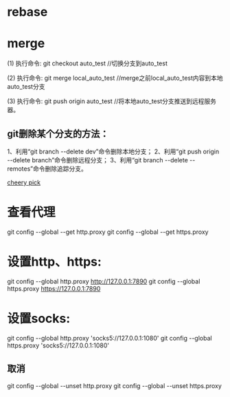 # rebase
 
 # merge
 (1) 执行命令: git checkout auto_test   //切换分支到auto_test

 (2) 执行命令: git merge local_auto_test   //merge之前local_auto_test内容到本地auto_test分支

 (3) 执行命令: git push origin auto_test   //将本地auto_test分支推送到远程服务器。
 
 
 ## git删除某个分支的方法：
 1、利用“git branch --delete dev”命令删除本地分支；
 2、利用“git push origin --delete branch”命令删除远程分支；
 3、利用“git branch --delete --remotes”命令删除追踪分支。
 
 [cheery pick](https://blog.csdn.net/GBS20200720/article/details/123840359)
 
 
 # 查看代理 
 git config --global --get http.proxy git config --global --get https.proxy 
 # 设置http、https: 
 git config --global http.proxy http://127.0.0.1:7890 
 git config --global https.proxy https://127.0.0.1:7890 
 # 设置socks: 
 git config --global http.proxy 'socks5://127.0.0.1:1080' 
 git config --global https.proxy 'socks5://127.0.0.1:1080' 
 ## 取消 
 git config --global --unset http.proxy git config --global --unset https.proxy